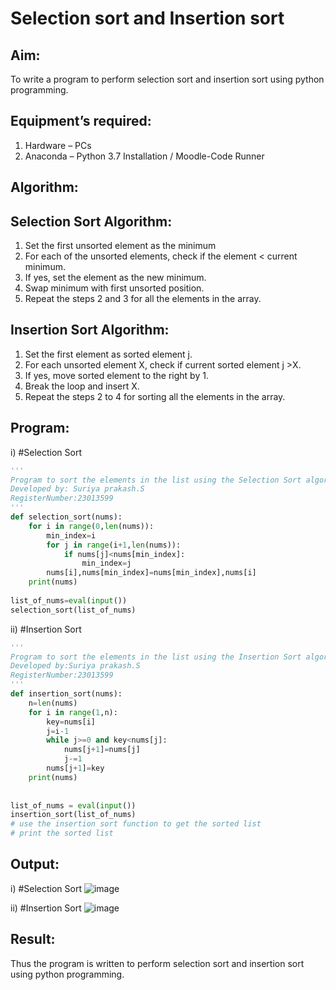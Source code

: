 # Selection sort and Insertion sort
## Aim:
To write a program to perform selection sort and insertion sort using python programming.
## Equipment’s required:
1.	Hardware – PCs
2.	Anaconda – Python 3.7 Installation / Moodle-Code Runner
## Algorithm:
## Selection Sort Algorithm:
1.	Set the first unsorted element as the minimum
2.	For each of the unsorted elements, check if the element < current minimum.
3.	If yes, set the element as the new minimum.
4.	Swap minimum with first unsorted position.
5.	Repeat the steps 2 and 3 for all the elements in the array.
## Insertion Sort Algorithm:
1.	Set the first element as sorted element j.
2.	For each unsorted element X, check if current sorted element j >X.
3.	If yes, move sorted element to the right by 1.
4.	Break the loop and insert X.
5.	Repeat the steps 2 to 4 for sorting all the elements in the array.
## Program:
i)	#Selection Sort
```python
''' 
Program to sort the elements in the list using the Selection Sort algorithm.
Developed by: Suriya prakash.S
RegisterNumber:23013599 
'''
def selection_sort(nums):
    for i in range(0,len(nums)):
        min_index=i
        for j in range(i+1,len(nums)):
            if nums[j]<nums[min_index]:
                min_index=j
        nums[i],nums[min_index]=nums[min_index],nums[i]
    print(nums)
    
list_of_nums=eval(input())
selection_sort(list_of_nums)
```
ii)	#Insertion Sort
```python
''' 
Program to sort the elements in the list using the Insertion Sort algorithm.
Developed by:Suriya prakash.S
RegisterNumber:23013599 
'''
def insertion_sort(nums):
    n=len(nums)
    for i in range(1,n):
        key=nums[i]
        j=i-1
        while j>=0 and key<nums[j]:
            nums[j+1]=nums[j]
            j-=1
        nums[j+1]=key
    print(nums)
        
    
list_of_nums = eval(input())
insertion_sort(list_of_nums)
# use the insertion sort function to get the sorted list
# print the sorted list
```
## Output:
i)	#Selection Sort
![image](https://github.com/arulsuriyalokeshy/Sorting-Algorithm/assets/149130151/f66924bd-a23c-4e11-8be6-5177dca2b5b0)

ii)	#Insertion Sort
![image](https://github.com/arulsuriyalokeshy/Sorting-Algorithm/assets/149130151/7c8d0e29-8f3b-4744-8af3-9d8b8898bbf6)



## Result:
Thus the program is written to perform selection sort and insertion sort using python programming.
